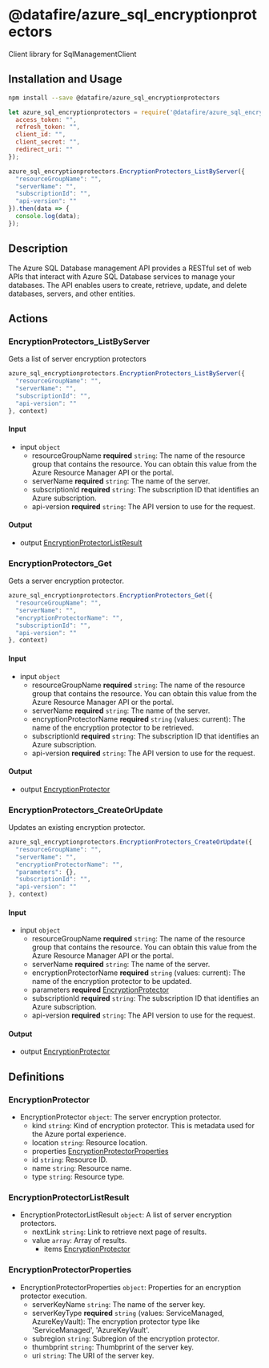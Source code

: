 # @datafire/azure_sql_encryptionprotectors

Client library for SqlManagementClient

## Installation and Usage
```bash
npm install --save @datafire/azure_sql_encryptionprotectors
```
```js
let azure_sql_encryptionprotectors = require('@datafire/azure_sql_encryptionprotectors').create({
  access_token: "",
  refresh_token: "",
  client_id: "",
  client_secret: "",
  redirect_uri: ""
});

azure_sql_encryptionprotectors.EncryptionProtectors_ListByServer({
  "resourceGroupName": "",
  "serverName": "",
  "subscriptionId": "",
  "api-version": ""
}).then(data => {
  console.log(data);
});
```

## Description

The Azure SQL Database management API provides a RESTful set of web APIs that interact with Azure SQL Database services to manage your databases. The API enables users to create, retrieve, update, and delete databases, servers, and other entities.

## Actions

### EncryptionProtectors_ListByServer
Gets a list of server encryption protectors


```js
azure_sql_encryptionprotectors.EncryptionProtectors_ListByServer({
  "resourceGroupName": "",
  "serverName": "",
  "subscriptionId": "",
  "api-version": ""
}, context)
```

#### Input
* input `object`
  * resourceGroupName **required** `string`: The name of the resource group that contains the resource. You can obtain this value from the Azure Resource Manager API or the portal.
  * serverName **required** `string`: The name of the server.
  * subscriptionId **required** `string`: The subscription ID that identifies an Azure subscription.
  * api-version **required** `string`: The API version to use for the request.

#### Output
* output [EncryptionProtectorListResult](#encryptionprotectorlistresult)

### EncryptionProtectors_Get
Gets a server encryption protector.


```js
azure_sql_encryptionprotectors.EncryptionProtectors_Get({
  "resourceGroupName": "",
  "serverName": "",
  "encryptionProtectorName": "",
  "subscriptionId": "",
  "api-version": ""
}, context)
```

#### Input
* input `object`
  * resourceGroupName **required** `string`: The name of the resource group that contains the resource. You can obtain this value from the Azure Resource Manager API or the portal.
  * serverName **required** `string`: The name of the server.
  * encryptionProtectorName **required** `string` (values: current): The name of the encryption protector to be retrieved.
  * subscriptionId **required** `string`: The subscription ID that identifies an Azure subscription.
  * api-version **required** `string`: The API version to use for the request.

#### Output
* output [EncryptionProtector](#encryptionprotector)

### EncryptionProtectors_CreateOrUpdate
Updates an existing encryption protector.


```js
azure_sql_encryptionprotectors.EncryptionProtectors_CreateOrUpdate({
  "resourceGroupName": "",
  "serverName": "",
  "encryptionProtectorName": "",
  "parameters": {},
  "subscriptionId": "",
  "api-version": ""
}, context)
```

#### Input
* input `object`
  * resourceGroupName **required** `string`: The name of the resource group that contains the resource. You can obtain this value from the Azure Resource Manager API or the portal.
  * serverName **required** `string`: The name of the server.
  * encryptionProtectorName **required** `string` (values: current): The name of the encryption protector to be updated.
  * parameters **required** [EncryptionProtector](#encryptionprotector)
  * subscriptionId **required** `string`: The subscription ID that identifies an Azure subscription.
  * api-version **required** `string`: The API version to use for the request.

#### Output
* output [EncryptionProtector](#encryptionprotector)



## Definitions

### EncryptionProtector
* EncryptionProtector `object`: The server encryption protector.
  * kind `string`: Kind of encryption protector. This is metadata used for the Azure portal experience.
  * location `string`: Resource location.
  * properties [EncryptionProtectorProperties](#encryptionprotectorproperties)
  * id `string`: Resource ID.
  * name `string`: Resource name.
  * type `string`: Resource type.

### EncryptionProtectorListResult
* EncryptionProtectorListResult `object`: A list of server encryption protectors.
  * nextLink `string`: Link to retrieve next page of results.
  * value `array`: Array of results.
    * items [EncryptionProtector](#encryptionprotector)

### EncryptionProtectorProperties
* EncryptionProtectorProperties `object`: Properties for an encryption protector execution.
  * serverKeyName `string`: The name of the server key.
  * serverKeyType **required** `string` (values: ServiceManaged, AzureKeyVault): The encryption protector type like 'ServiceManaged', 'AzureKeyVault'.
  * subregion `string`: Subregion of the encryption protector.
  * thumbprint `string`: Thumbprint of the server key.
  * uri `string`: The URI of the server key.


